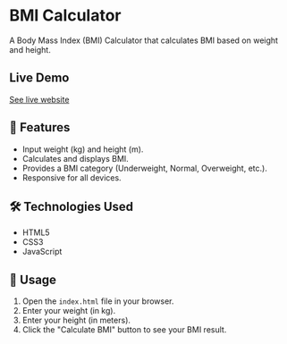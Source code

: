 # BMI Calculator

A Body Mass Index (BMI) Calculator that calculates BMI based on weight and height.

## Live Demo
[See live website](https://harmonious-semifreddo-d0f237.netlify.app/)

## 🚀 Features
- Input weight (kg) and height (m).
- Calculates and displays BMI.
- Provides a BMI category (Underweight, Normal, Overweight, etc.).
- Responsive for all devices.

## 🛠️ Technologies Used
- HTML5
- CSS3
- JavaScript

## 📌 Usage
1. Open the `index.html` file in your browser.
2. Enter your weight (in kg).
3. Enter your height (in meters).
4. Click the "Calculate BMI" button to see your BMI result.
